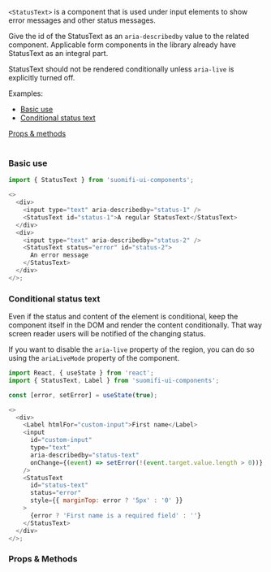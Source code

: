 `<StatusText>` is a component that is used under input elements to show error messages and other status messages.

Give the id of the StatusText as an `aria-describedby` value to the related component. Applicable form components in the library already have StatusText as an integral part.

StatusText should not be rendered conditionally unless `aria-live` is explicitly turned off.

Examples:

- [Basic use](/#/Components/StatusText?id=basic-use)
- [Conditional status text](/#/Components/StatusText?id=conditional-status-text)

<div style="margin-bottom: 40px">
  <a href="/#/Components/StatusText?id=props--methods">Props & methods</a>
</div>

### Basic use

```js
import { StatusText } from 'suomifi-ui-components';

<>
  <div>
    <input type="text" aria-describedby="status-1" />
    <StatusText id="status-1">A regular StatusText</StatusText>
  </div>
  <div>
    <input type="text" aria-describedby="status-2" />
    <StatusText status="error" id="status-2">
      An error message
    </StatusText>
  </div>
</>;
```

### Conditional status text

Even if the status and content of the element is conditional, keep the component itself in the DOM and render the content conditionally. That way screen reader users will be notified of the changing status.

If you want to disable the `aria-live` property of the region, you can do so using the `ariaLiveMode` property of the component.

```js
import React, { useState } from 'react';
import { StatusText, Label } from 'suomifi-ui-components';

const [error, setError] = useState(true);

<>
  <div>
    <Label htmlFor="custom-input">First name</Label>
    <input
      id="custom-input"
      type="text"
      aria-describedby="status-text"
      onChange={(event) => setError(!(event.target.value.length > 0))}
    />
    <StatusText
      id="status-text"
      status="error"
      style={{ marginTop: error ? '5px' : '0' }}
    >
      {error ? 'First name is a required field' : ''}
    </StatusText>
  </div>
</>;
```

### Props & Methods
